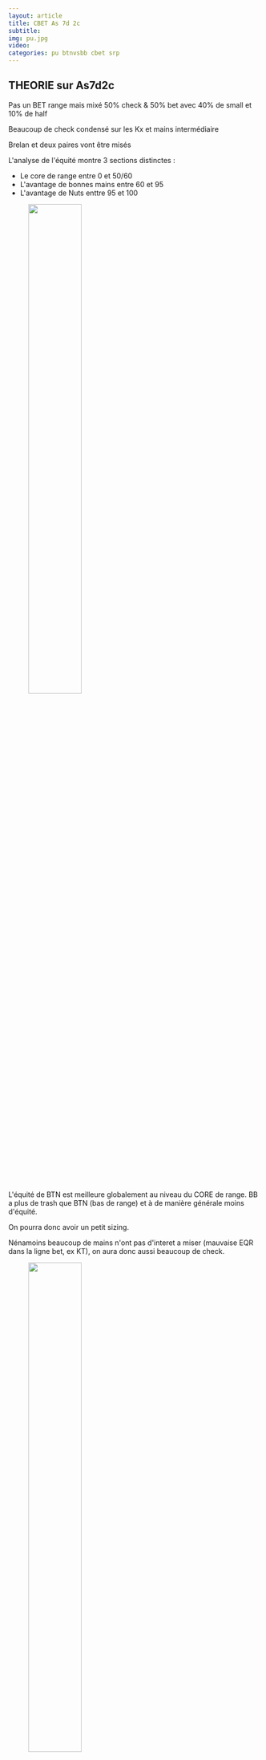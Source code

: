 ```yaml
---
layout: article
title: CBET As 7d 2c
subtitle: 
img: pu.jpg
video: 
categories: pu btnvsbb cbet srp
---
```


<div class="body">

  <h2>THEORIE sur As7d2c</h2>

  <p>Pas un BET range mais mixé <span>50% check & 50% bet</span> avec <span>40% de small et 10% de half</span></p>

  <p>Beaucoup de check condensé sur les Kx et mains intermédiaire</p>

  <p>Brelan et deux paires vont être misés</p>

  <p>L'analyse de l'équité montre 3 sections distinctes : </p>

  <ul>
    <li>Le <span>core de range</span> entre 0 et 50/60</li>
    <li><span>L'avantage de bonnes mains</span> entre 60 et 95</li>
    <li><span>L'avantage de Nuts</span> enttre 95 et 100</li>
  </ul>

  <figure class="image-center">
    <img src="/blog/img/2024-02-04-eq.png" style="width: 50%; heigth: 50%">
  </figure>

  <p>L'équité de BTN est meilleure globalement au niveau du CORE de range. BB a plus de trash que BTN (bas de range) et à de manière générale moins d'équité.</p>

  <p>On pourra donc avoir <span>un petit sizing</span>.</p>

  <p>Nénamoins beaucoup de mains n'ont pas d'interet a miser (mauvaise EQR dans la ligne bet, ex KT), on aura donc aussi <span>beaucoup de check</span>.</p>

  <figure class="image-center">
    <img src="/blog/img/2024-02-04-core.png" style="width: 50%; heigth: 50%">
  </figure>

  <p>Le fait d'avoir un gros avantage de bonnes mains (plus d'As) nous permettra d'avoir <span>un sizing half</span>.</p>

  <figure class="image-center">
    <img src="/blog/img/2024-02-04-top.png" style="width: 50%; heigth: 50%">
  </figure>

  <p>Il n'y a pas vraiment d'avantage de Nuts et donc <span>pas de gros sizing</span>.</p>
  
</div>
